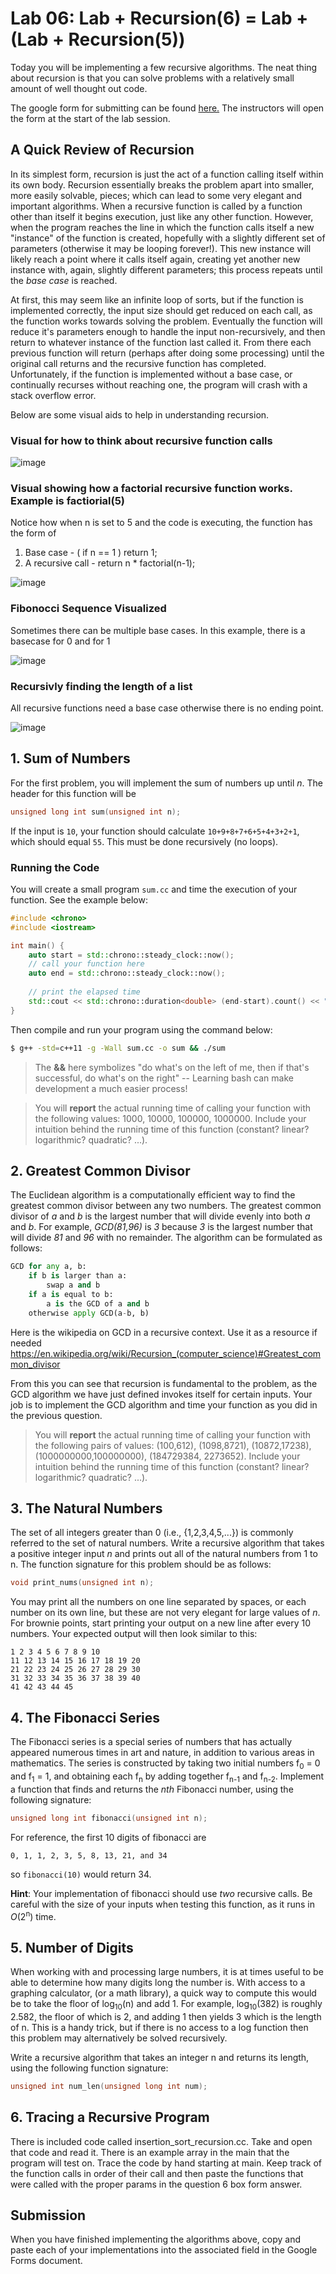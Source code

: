 # Lab 06: Lab + Recursion(6) = Lab + (Lab + Recursion(5))

Today you will be implementing a few recursive algorithms. The neat thing about recursion is that you can solve problems with a relatively small amount of well thought out code. 

The google form for submitting can be found [here.](https://goo.gl/forms/8ouzJARdNmOrgV1K3) The instructors will open the form at the start of the lab session.

## A Quick Review of Recursion

In its simplest form, recursion is just the act of a function calling itself within its own body. Recursion essentially breaks the problem apart into smaller, more easily solvable, pieces; which can lead to some very elegant and important algorithms. When a recursive function is called by a function other than itself it begins execution, just like any other function. However, when the program reaches the line in which the function calls itself a new "instance" of the function is created, hopefully with a slightly different set of parameters (otherwise it may be looping forever!). This new instance will likely reach a point where it calls itself again, creating yet another new instance with, again, slightly different parameters; this process repeats until the *base case* is reached. 

At first, this may seem like an infinite loop of sorts, but if the function is implemented correctly, the input size should get reduced on each call, as the function works towards solving the problem. Eventually the function will reduce it's parameters enough to handle the input non-recursively, and then return to whatever instance of the function last called it. From there each previous function will return (perhaps after doing some processing) until the original call returns and the recursive function has completed. Unfortunately, if the function is implemented without a base case, or continually recurses without reaching one, the program will crash with a stack overflow error.

Below are some visual aids to help in understanding recursion.


### Visual for how to think about recursive function calls
![image](https://i.imgur.com/Z5eeHrE.png)


### Visual showing how a factorial recursive function works. Example is factiorial(5)

Notice how when n is set to 5 and the code is executing, the function has the form of 
1. Base case - ( if n == 1 ) return 1;
2. A recursive call - return n * factorial(n-1);

![image](https://i.imgur.com/HAgjJlu.gif)

### Fibonocci Sequence Visualized

Sometimes there can be multiple base cases.
In this example, there is a basecase for 0 and for 1

![image](https://i.imgur.com/rbAZFhN.gif)

### Recursivly finding the length of a list

All recursive functions need a base case otherwise there is no ending point.

![image](https://i.imgur.com/ByMc0mX.gif)


## 1. Sum of Numbers

For the first problem, you will implement the sum of numbers up until _n_. The header for this function will be

```c++
unsigned long int sum(unsigned int n);
```

If the input is `10`, your function should calculate `10+9+8+7+6+5+4+3+2+1`, which should equal `55`.  This must be done recursively (no loops).

### Running the Code

You will create a small program `sum.cc` and time the execution of your function.  See the example below:

```c++
#include <chrono>
#include <iostream>

int main() {
    auto start = std::chrono::steady_clock::now();
    // call your function here
    auto end = std::chrono::steady_clock::now();
    
    // print the elapsed time
    std::cout << std::chrono::duration<double> (end-start).count() << " seconds" << std::endl;
}
```

Then compile and run your program using the command below:
```bash
$ g++ -std=c++11 -g -Wall sum.cc -o sum && ./sum
```
> The **&&** here symbolizes "do what's on the left of me, then if that's successful, do what's on the right" -- Learning bash can make development a much easier process! 

> You will **report** the actual running time of calling your function with the following values: 1000, 10000, 100000, 1000000.  Include your intuition behind the running time of this function (constant? linear? logarithmic? quadratic? ...).


## 2. Greatest Common Divisor

The Euclidean algorithm is a computationally efficient way to find the greatest common divisor between any two numbers.
The greatest common divisor of _a_ and _b_ is the largest number that will divide evenly into both _a_ and _b_.
For example, _GCD(81,96)_ is _3_ because _3_ is the largest number that will divide _81_ and _96_ with no remainder.  The algorithm can be formulated as follows:

```python
GCD for any a, b:
    if b is larger than a:
        swap a and b
    if a is equal to b:
        a is the GCD of a and b
    otherwise apply GCD(a-b, b)
```
Here is the wikipedia on GCD in a recursive context. Use it as a resource if needed https://en.wikipedia.org/wiki/Recursion_(computer_science)#Greatest_common_divisor


From this you can see that recursion is fundamental to the problem, as the GCD algorithm we have just defined invokes itself for certain inputs.  Your job is to implement the GCD algorithm and time your function as you did in the previous question.

> You will **report** the actual running time of calling your function with the following pairs of values: (100,612), (1098,8721), (10872,17238), (1000000000,100000000), (184729384, 2273652).  Include your intuition behind the running time of this function (constant? linear? logarithmic? quadratic? ...).


## 3. The Natural Numbers

The set of all integers greater than 0 (i.e., {1,2,3,4,5,...}) is commonly referred to the set of natural numbers. Write a recursive algorithm that takes a positive integer input _n_ and prints out all of the natural numbers from 1 to n. The function signature for this problem should be as follows:

```C++
void print_nums(unsigned int n);
```

You may print all the numbers on one line separated by spaces, or each number on its own line, but these are not very elegant for large values of _n_. For brownie points, start printing your output on a new line after every 10 numbers. Your expected output will then look similar to this:

```
1 2 3 4 5 6 7 8 9 10 
11 12 13 14 15 16 17 18 19 20 
21 22 23 24 25 26 27 28 29 30 
31 32 33 34 35 36 37 38 39 40 
41 42 43 44 45 
```


## 4. The Fibonacci Series

The Fibonacci series is a special series of numbers that has actually appeared numerous times in art and nature, in addition to various areas in mathematics. The series is constructed by taking two initial numbers f<sub>0</sub> = 0 and f<sub>1</sub> = 1, and obtaining each f<sub>n</sub> by adding together f<sub>n-1</sub> and f<sub>n-2</sub>. Implement a function that finds and returns the _nth_ Fibonacci number, using the following signature:

```C++
unsigned long int fibonacci(unsigned int n);
```

For reference, the first 10 digits of fibonacci are

    0, 1, 1, 2, 3, 5, 8, 13, 21, and 34
    
so `fibonacci(10)` would return 34.

**Hint**: Your implementation of fibonacci should use _two_ recursive calls. Be careful with the size of your inputs when testing this function, as it runs in _O_(2<sup>n</sup>) time.
 
## 5. Number of Digits

When working with and processing large numbers, it is at times useful to be able to determine how many digits long the number is. With access to a graphing calculator, (or a math library), a quick way to compute this would be to take the floor of log<sub>10</sub>(n) and add 1. For example, log<sub>10</sub>(382) is roughly 2.582, the floor of which is 2, and adding 1 then yields 3 which is the length of n. This is a handy trick, but if there is no access to a log function then this problem may alternatively be solved recursively.

Write a recursive algorithm that takes an integer n and returns its length, using the following function signature:

```C++
unsigned int num_len(unsigned long int num);
```

## 6. Tracing a Recursive Program

There is included code called insertion_sort_recursion.cc. Take and open that code and read it. There is an example array in the main that the program will test on. Trace the code by hand starting at main. Keep track of the function calls in order of their call and then paste the functions that were called with the proper params in the question 6 box form answer.


## Submission

When you have finished implementing the algorithms above, copy and paste each of your implementations into the associated field in the Google Forms document.
